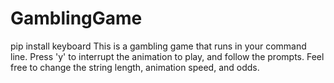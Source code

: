 # GamblingGame

pip install keyboard
This is a gambling game that runs in your command line. Press 'y' to interrupt the animation to play, and follow the prompts. Feel free to change the string length, animation speed, and odds. 
